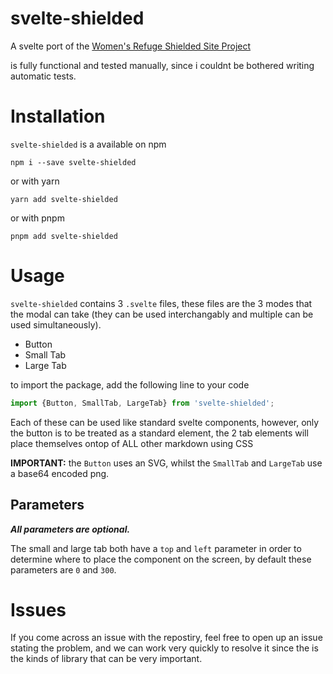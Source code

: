 # svelte-shielded

A svelte port of the [Women's Refuge Shielded Site Project](https://shielded.co.nz/)

is fully functional and tested manually, since i couldnt be bothered writing automatic tests.

# Installation

`svelte-shielded` is a available on npm
```
npm i --save svelte-shielded
```
or with yarn
```
yarn add svelte-shielded
```
or with pnpm
```
pnpm add svelte-shielded
```

# Usage

`svelte-shielded` contains 3 `.svelte` files, these files are the 3 modes that the modal can take (they can be used interchangably and multiple can be used simultaneously).

- Button
- Small Tab
- Large Tab

to import the package, add the following line to your code
```js
import {Button, SmallTab, LargeTab} from 'svelte-shielded';
```

Each of these can be used like standard svelte components, however, only the button is to be treated as a standard element, the 2 tab elements will place themselves ontop of ALL other markdown using CSS

**IMPORTANT:** the `Button` uses an SVG, whilst the `SmallTab` and `LargeTab` use a base64 encoded png.

## Parameters

***All parameters are optional.***

The small and large tab both have a `top` and `left` parameter in order to determine where to place the component on the screen, by default these parameters are `0` and `300`.

# Issues

If you come across an issue with the repostiry, feel free to open up an issue stating the problem, and we can work very quickly to resolve it since the is the kinds of library that can be very important.

